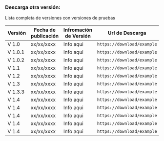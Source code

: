 ### __Descarga otra versión__:

Lista completa de versiones con versiones de pruebas

| Versión | Fecha de publicación | Infromación de Versión | Url de Descarga | Descarga |
|----------|----------|----------|----------|----------|
| V 1.0 | xx/xx/xxxx | Info aqui | `https://download/example`   | [Download](https://download/example) |
| V 1.0.1 | xx/xx/xxxx | Info aqui | `https://download/example`   | [Download](https://download/example) |
| V 1.0.2 | xx/xx/xxxx | Info aqui | `https://download/example`   | [Download](https://download/example) |
| V 1.1 | xx/xx/xxxx | Info aqui | `https://download/example`   | [Download](https://download/example) |
| V 1.2 | xx/xx/xxxx | Info aqui | `https://download/example`   | [Download](https://download/example) |
| V 1.3 | xx/xx/xxxx | Info aqui | `https://download/example`   | [Download](https://download/example) |
| V 1.3.3 | xx/xx/xxxx | Info aqui | `https://download/example`   | [Download](https://download/example) |
| V 1.4 | xx/xx/xxxx | Info aqui | `https://download/example`   | [Download](https://download/example) |
| V 1.4 | xx/xx/xxxx | Info aqui | `https://download/example`   | [Download](https://download/example) |
| V 1.4 | xx/xx/xxxx | Info aqui | `https://download/example`   | [Download](https://download/example) |
| V 1.4 | xx/xx/xxxx | Info aqui | `https://download/example`   | [Download](https://download/example) |
| V 1.4 | xx/xx/xxxx | Info aqui | `https://download/example`   | [Download](https://download/example) |
